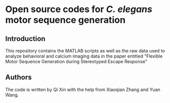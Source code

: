 Open source codes for <em>C. elegans</em> motor sequence generation
======================
Introduction
------------
This repository contains the MATLAB scripts as well as the raw data used to analyze behavioral and calcium imaging data in the paper entitled
"Flexible Motor Sequence Generation during Stereotyped Escape Response" <br/>
 
Authors
-------
The code is written by Qi Xin with the help from Xiaoqian Zhang and Yuan Wang.
